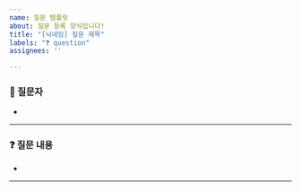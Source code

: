 ```yaml
---
name: 질문 템플릿
about: 질문 등록 양식입니다!
title: "[닉네임] 질문 제목"
labels: "❓ question"
assignees: ''

---
```


<!--
- 제목은 "[닉네임] 질문 제목"으로 부탁드립니다.
- Assignees는 질문자로 해주세요.
-->

### **🙌 질문자**
<!--다음의 형식에 맞춰서 작성 부탁드립니다.
  - `닉네임` @Github유저네임 → `펭귄` @CoodingPenguin
-->
-  

----

### **❓ 질문 내용**
<!--질문 내용을 작성해주세요.-->
- 

----

<!--같이 보면 좋을 자료, 참고한 자료가 있다면 아래의 형식을 넣어주세요.-->
<!--
### **📄 참고 자료**
- 

----

-->
